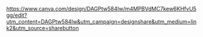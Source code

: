 https://www.canva.com/design/DAGPtw584Iw/m4MPBVdMC7kew6KHfvU5gg/edit?utm_content=DAGPtw584Iw&utm_campaign=designshare&utm_medium=link2&utm_source=sharebutton
